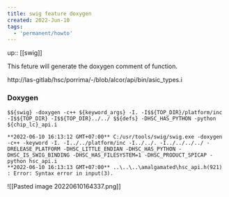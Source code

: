 ```yaml
---
title: swig feature doxygen
created: 2022-Jun-10
tags:
  - 'permanent/howto'
---
```

up:: [[swig]]

This feture will generate the doxygen comment of function.

http://las-gitlab/hsc/porrima/-/blob/alcor/api/bin/asic_types.i

### Doxygen

```make
$${swig} -doxygen -c++ ${keyword_args} -I. -I$${TOP_DIR}/platform/inc -I$${TOP_DIR} -I$${TOP_DIR}../../ $${defs} -DHSC_HAS_PYTHON -python ${chip_lc}_api.i
```
```
**2022-06-10 16:13:12 GMT+07:00** C:/usr/tools/swig/swig.exe -doxygen -c++ -keyword -I. -I../../platform/inc -I../../. -I../../../../ -DRELEASE_PLATFORM -DHSC_LITTLE_ENDIAN -DHSC_HAS_PYTHON -DHSC_IS_SWIG_BINDING -DHSC_HAS_FILESYSTEM=1 -DHSC_PRODUCT_SPICAP -python hsc_api.i
**2022-06-10 16:13:13 GMT+07:00** ..\..\..\amalgamated\hsc_api.h(921) : Error: Syntax error in input(3).
```
![[Pasted image 20220610164337.png]]